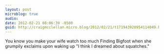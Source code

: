 ```yaml
---
layout: post
microblog: true
audio: 
date: 2012-02-21 08:06:39 -0500
guid: http://craigmcclellan.micro.blog/2012/02/21/t171943920954114049.html
---
```

You know you make your wife watch too much Finding Bigfoot when she grumpily exclaims upon waking up "I think I dreamed about squatches."

